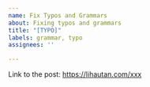 ```yaml
---
name: Fix Typos and Grammars
about: Fixing typos and grammars
title: "[TYPO]"
labels: grammar, typo
assignees: ''

---
```


<!-- Thanks for raising issues to fix typos and grammars in my blog 🙏 -->

Link to the post: https://lihautan.com/xxx
